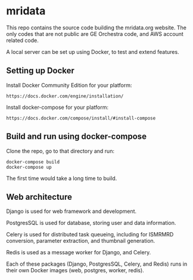 # mridata

This repo contains the source code building the mridata.org website. The only codes that are not public are GE Orchestra code, and AWS account related code.

A local server can be set up using Docker, to test and extend features.

## Setting up Docker

Install Docker Community Edition for your platform:

	https://docs.docker.com/engine/installation/

Install docker-compose for your platform:

	https://docs.docker.com/compose/install/#install-compose

## Build and run using docker-compose

Clone the repo, go to that directory and run:

	docker-compose build
	docker-compose up
	
The first time would take a long time to build.

## Web architecture

Django is used for web framework and development. 

PostgresSQL is used for database, storing user and data information. 

Celery is used for distributed task queueing, including for ISMRMRD conversion, parameter extraction, and thumbnail generation. 

Redis is used as a message worker for Django, and Celery.

Each of these packages (Django, PostgresSQL, Celery, and Redis) runs in their own Docker images (web, postgres, worker, redis). 
